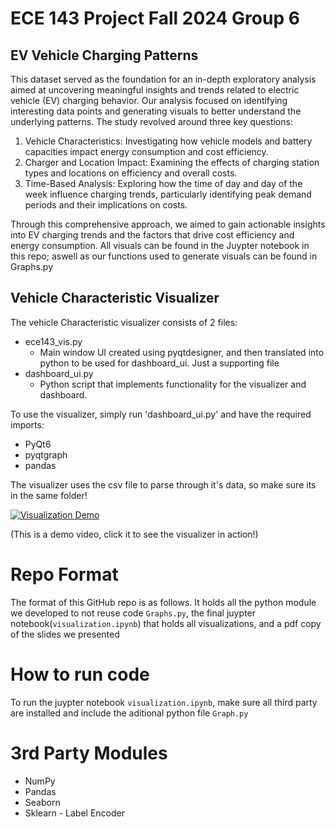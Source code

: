 # ECE 143 Project Fall 2024 Group 6
## EV Vehicle Charging Patterns

This dataset served as the foundation for an in-depth exploratory analysis aimed at uncovering meaningful insights and trends related to electric vehicle (EV) charging behavior. Our analysis focused on identifying interesting data points and generating visuals to better understand the underlying patterns. The study revolved around three key questions:

1. Vehicle Characteristics: Investigating how vehicle models and battery capacities impact energy consumption and cost efficiency.
2. Charger and Location Impact: Examining the effects of charging station types and locations on efficiency and overall costs.
3. Time-Based Analysis: Exploring how the time of day and day of the week influence charging trends, particularly identifying peak demand periods and their implications on costs.

Through this comprehensive approach, we aimed to gain actionable insights into EV charging trends and the factors that drive cost efficiency and energy consumption. All visuals can be found in the Juypter notebook in this repo; aswell as our functions used to generate visuals can be found in Graphs.py

## Vehicle Characteristic Visualizer

The vehicle Characteristic visualizer consists of 2 files:
- ece143_vis.py
  - Main window UI created using pyqtdesigner, and then translated into python to be used for dashboard_ui. Just a supporting file
- dashboard_ui.py
  - Python script that implements functionality for the visualizer and dashboard.

To use the visualizer, simply run 'dashboard_ui.py' and have the required imports:
- PyQt6
- pyqtgraph
- pandas

The visualizer uses the csv file to parse through it's data, so make sure its in the same folder!

[![Visualization Demo](https://img.youtube.com/vi/9fW47XwXoVg/0.jpg)](https://www.youtube.com/watch?v=9fW47XwXoVg)

(This is a demo video, click it to see the visualizer in action!)

# Repo Format
The format of this GitHub repo is as follows. It holds all the python module we developed to not reuse code `Graphs.py`, the final juypter notebook(`visualization.ipynb`) that holds all visualizations, and a pdf copy of the slides we presented

# How to run code
To run the juypter notebook `visualization.ipynb`, make sure all third party are installed and include the aditional python file `Graph.py`

# 3rd Party Modules
* NumPy
* Pandas
* Seaborn
* Sklearn - Label Encoder
